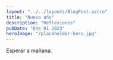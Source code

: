 ```yaml
---
layout: "../../layouts/BlogPost.astro"
title: "Nuevo año"
description: "Reflexiones"
pubDate: "Ene 01 2023"
heroImage: "/placeholder-hero.jpg"
---
```


Esperar a mañana.

